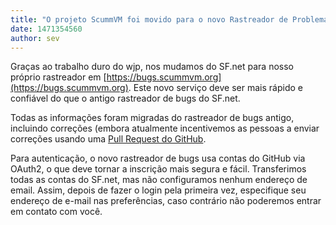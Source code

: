 ```yaml
---
title: "O projeto ScummVM foi movido para o novo Rastreador de Problemas"
date: 1471354560
author: sev
---
```


Graças ao trabalho duro do wjp, nos mudamos do SF.net para nosso próprio rastreador em [https://bugs.scummvm.org](https://bugs.scummvm.org). Este novo serviço deve ser mais rápido e confiável do que o antigo rastreador de bugs do SF.net.

Todas as informações foram migradas do rastreador de bugs antigo, incluindo correções (embora atualmente incentivemos as pessoas a enviar correções usando uma [Pull Request do GitHub](https://github.com/scummvm/scummvm/pulls).

Para autenticação, o novo rastreador de bugs usa contas do GitHub via OAuth2, o que deve tornar a inscrição mais segura e fácil. Transferimos todas as contas do SF.net, mas não configuramos nenhum endereço de email. Assim, depois de fazer o login pela primeira vez, especifique seu endereço de e-mail nas preferências, caso contrário não poderemos entrar em contato com você.
